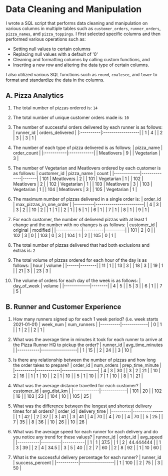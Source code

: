 # Data Cleaning and Manipulation

I wrote a SQL script that performs data cleaning and manipulation on various columns in multiple tables such as `customer_orders`, `runner_orders`, `pizza_names`, and `pizza_toppings`. I first selected specific columns and then performed various operations such as:
- Setting null values to certain columns 
- Replacing null values with a default of '0' 
- Cleaning and formatting columns by calling custom functions, and 
- Inserting a new row and altering the data type of certain columns.

I also utilized various SQL functions such as `round`, `coalesce`, and `lower` to format and standardize the data in the columns.

## A. Pizza Analytics
1. The total number of pizzas ordered is: `14`
2. The total number of unique customer orders made is: `10`
3. The number of successful orders delivered by each runner is as follows:
| runner_id | orders_delivered |
|:----------|:------------------|
| 1         | 4                 |
| 2         | 3                 |
| 3         | 1                 |


4. The number of each type of pizza delivered is as follows:
| pizza_name | order_count |
|:-----------|:------------|
| Meatlovers | 9           |
| Vegetarian | 3           |

5. The number of Vegetarian and Meatlovers ordered by each customer is as follows:
| customer_id | pizza_name   | count |
|-------------|--------------|-------|
| 101         | Meatlovers   | 2     |
| 101         | Vegetarian   | 1     |
| 102         | Meatlovers   | 2     |
| 102         | Vegetarian   | 1     |
| 103         | Meatlovers   | 3     |
| 103         | Vegetarian   | 1     |
| 104         | Meatlovers   | 3     |
| 105         | Vegetarian   | 1     |

6. The maximum number of pizzas delivered in a single order is: 
| order_id | max_pizzas_in_one_order |
|----------|------------------------|
| 4        | 3                      |
| 3        | 2                      |
| 10       | 2                      |
| 1        | 1                      |
| 2        | 1                      |
| 5        | 1                      |
| 6        | 1                      |
| 7        | 1                      |
| 8        | 1                      |
| 9        | 1                      |

7. For each customer, the number of delivered pizzas with at least 1 change and the number with no changes is as follows:
| customer_id | original | modified |
|-------------|----------|----------|
| 101         | 2        | 0        |
| 102         | 3        | 0        |
| 103         | 0        | 3        |
| 104         | 1        | 2        |
| 105         | 0        | 1        |

8. The total number of pizzas delivered that had both exclusions and extras is: `2`

9. The total volume of pizzas ordered for each hour of the day is as follows:
| hour | volume |
|------|--------|
| 11   | 1      |
| 13   | 3      |
| 18   | 3      |
| 19   | 1      |
| 21   | 3      |
| 23   | 3      |

10. The volume of orders for each day of the week is as follows:
| day_of_week | volume |
|-------------|--------|
| 4           | 5      |
| 5           | 3      |
| 6           | 1      |
| 7           | 5      |

## B. Runner and Customer Experience

1. How many runners signed up for each 1 week period? (i.e. week starts 2021-01-01)
| week_num | num_runners |
|----------|-------------|
| 0        | 1           |
| 1        | 2           |
| 2        | 1           |

2. What was the average time in minutes it took for each runner to arrive at the Pizza Runner HQ to pickup the order?
| runner_id | avg_time_minutes |
|-----------|------------------|
| 1         | 15               |
| 2         | 24               |
| 3         | 10               |

3. Is there any relationship between the number of pizzas and how long the order takes to prepare?
| order_id | num_orders | prep_time_minute |
|----------|------------|------------------|
| 4        | 3          | 30               |
| 3        | 2          | 21               |
| 10       | 2          | 16               |
| 1        | 1          | 10               |
| 2        | 1          | 10               |
| 5        | 1          | 10               |
| 7        | 1          | 10               |
| 8        | 1          | 21               |


4. What was the average distance travelled for each customer?
| customer_id | avg_dist_km |
|-------------|-------------|
| 101         | 20          |
| 102         | 16          |
| 103         | 23          |
| 104         | 10          |
| 105         | 25          |

1. What was the difference between the longest and shortest delivery times for all orders?
| order_id | delivery_time |
|----------|---------------|
| 1        | 42            |
| 2        | 37            |
| 3        | 41            |
| 3        | 41            |
| 4        | 70            |
| 4        | 70            |
| 4        | 70            |
| 5        | 25            |
| 7        | 35            |
| 8        | 36            |
| 10       | 26            |
| 10       | 26            |

1. What was the average speed for each runner for each delivery and do you notice any trend for these values?
| runner_id | order_id | avg_speed |
|-----------|----------|-----------|
| 1         | 1        | 37.5      |
| 1         | 2        | 44.444444 |
| 1         | 3        | 39        |
| 2         | 4        | 34.5      |
| 3         | 5        | 40        |
| 2         | 7        | 60        |
| 2         | 8        | 92        |
| 1         | 10       | 60        |

1. What is the successful delivery percentage for each runner?
| runner_id | success_percent |
|-----------|-----------------|
| 1         | 100             |
| 2         | 75              |
| 3         | 50              |
